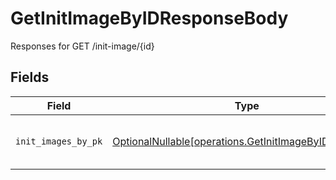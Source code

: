 # GetInitImageByIDResponseBody

Responses for GET /init-image/{id}


## Fields

| Field                                                                                                            | Type                                                                                                             | Required                                                                                                         | Description                                                                                                      |
| ---------------------------------------------------------------------------------------------------------------- | ---------------------------------------------------------------------------------------------------------------- | ---------------------------------------------------------------------------------------------------------------- | ---------------------------------------------------------------------------------------------------------------- |
| `init_images_by_pk`                                                                                              | [OptionalNullable[operations.GetInitImageByIDInitImages]](../../models/operations/getinitimagebyidinitimages.md) | :heavy_minus_sign:                                                                                               | columns and relationships of "init_images"                                                                       |